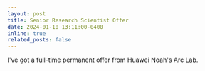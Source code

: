 ```yaml
---
layout: post
title: Senior Research Scientist Offer
date: 2024-01-10 13:11:00-0400
inline: true
related_posts: false
---
```


I've got a full-time permanent offer from Huawei Noah's Arc Lab.